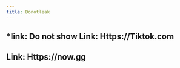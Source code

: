 ```yaml
---
title: Donotleak
--- 
```

*link: Do not show
Link: Https://Tiktok.com
---
Link: Https://now.gg
---



